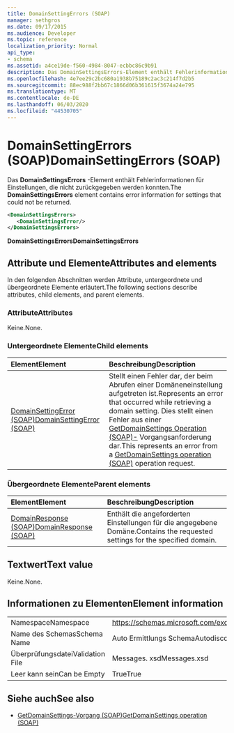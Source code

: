 ```yaml
---
title: DomainSettingErrors (SOAP)
manager: sethgros
ms.date: 09/17/2015
ms.audience: Developer
ms.topic: reference
localization_priority: Normal
api_type:
- schema
ms.assetid: a4ce19de-f560-4984-8047-ecbbc86c9b91
description: Das DomainSettingsErrors-Element enthält Fehlerinformationen für Einstellungen, die nicht zurückgegeben werden konnten.
ms.openlocfilehash: 4e7ee29c2bc680a1938b75189c2ac3c214f7d2b5
ms.sourcegitcommit: 88ec988f2bb67c1866d06b361615f3674a24e795
ms.translationtype: MT
ms.contentlocale: de-DE
ms.lasthandoff: 06/03/2020
ms.locfileid: "44530705"
---
```

# <a name="domainsettingerrors-soap"></a><span data-ttu-id="d3656-103">DomainSettingErrors (SOAP)</span><span class="sxs-lookup"><span data-stu-id="d3656-103">DomainSettingErrors (SOAP)</span></span>

<span data-ttu-id="d3656-104">Das **DomainSettingsErrors** -Element enthält Fehlerinformationen für Einstellungen, die nicht zurückgegeben werden konnten.</span><span class="sxs-lookup"><span data-stu-id="d3656-104">The **DomainSettingsErrors** element contains error information for settings that could not be returned.</span></span> 
  
```XML
<DomainSettingsErrors>
   <DomainSettingsError/>
</DomainSettingsErrors>
```

 <span data-ttu-id="d3656-105">**DomainSettingsErrors**</span><span class="sxs-lookup"><span data-stu-id="d3656-105">**DomainSettingsErrors**</span></span>
## <a name="attributes-and-elements"></a><span data-ttu-id="d3656-106">Attribute und Elemente</span><span class="sxs-lookup"><span data-stu-id="d3656-106">Attributes and elements</span></span>

<span data-ttu-id="d3656-107">In den folgenden Abschnitten werden Attribute, untergeordnete und übergeordnete Elemente erläutert.</span><span class="sxs-lookup"><span data-stu-id="d3656-107">The following sections describe attributes, child elements, and parent elements.</span></span>
  
### <a name="attributes"></a><span data-ttu-id="d3656-108">Attribute</span><span class="sxs-lookup"><span data-stu-id="d3656-108">Attributes</span></span>

<span data-ttu-id="d3656-109">Keine.</span><span class="sxs-lookup"><span data-stu-id="d3656-109">None.</span></span>
  
### <a name="child-elements"></a><span data-ttu-id="d3656-110">Untergeordnete Elemente</span><span class="sxs-lookup"><span data-stu-id="d3656-110">Child elements</span></span>

|<span data-ttu-id="d3656-111">**Element**</span><span class="sxs-lookup"><span data-stu-id="d3656-111">**Element**</span></span>|<span data-ttu-id="d3656-112">**Beschreibung**</span><span class="sxs-lookup"><span data-stu-id="d3656-112">**Description**</span></span>|
|:-----|:-----|
|[<span data-ttu-id="d3656-113">DomainSettingError (SOAP)</span><span class="sxs-lookup"><span data-stu-id="d3656-113">DomainSettingError (SOAP)</span></span>](domainsettingerror-soap.md) <br/> |<span data-ttu-id="d3656-114">Stellt einen Fehler dar, der beim Abrufen einer Domäneneinstellung aufgetreten ist.</span><span class="sxs-lookup"><span data-stu-id="d3656-114">Represents an error that occurred while retrieving a domain setting.</span></span> <span data-ttu-id="d3656-115">Dies stellt einen Fehler aus einer [GetDomainSettings Operation (SOAP)-](getdomainsettings-operation-soap.md) Vorgangsanforderung dar.</span><span class="sxs-lookup"><span data-stu-id="d3656-115">This represents an error from a [GetDomainSettings operation (SOAP)](getdomainsettings-operation-soap.md) operation request.</span></span>  <br/> |
   
### <a name="parent-elements"></a><span data-ttu-id="d3656-116">Übergeordnete Elemente</span><span class="sxs-lookup"><span data-stu-id="d3656-116">Parent elements</span></span>

|<span data-ttu-id="d3656-117">**Element**</span><span class="sxs-lookup"><span data-stu-id="d3656-117">**Element**</span></span>|<span data-ttu-id="d3656-118">**Beschreibung**</span><span class="sxs-lookup"><span data-stu-id="d3656-118">**Description**</span></span>|
|:-----|:-----|
|[<span data-ttu-id="d3656-119">DomainResponse (SOAP)</span><span class="sxs-lookup"><span data-stu-id="d3656-119">DomainResponse (SOAP)</span></span>](domainresponse-soap.md) <br/> |<span data-ttu-id="d3656-120">Enthält die angeforderten Einstellungen für die angegebene Domäne.</span><span class="sxs-lookup"><span data-stu-id="d3656-120">Contains the requested settings for the specified domain.</span></span>  <br/> |
   
## <a name="text-value"></a><span data-ttu-id="d3656-121">Textwert</span><span class="sxs-lookup"><span data-stu-id="d3656-121">Text value</span></span>

<span data-ttu-id="d3656-122">Keine.</span><span class="sxs-lookup"><span data-stu-id="d3656-122">None.</span></span>
  
## <a name="element-information"></a><span data-ttu-id="d3656-123">Informationen zu Elementen</span><span class="sxs-lookup"><span data-stu-id="d3656-123">Element information</span></span>

|||
|:-----|:-----|
|<span data-ttu-id="d3656-124">Namespace</span><span class="sxs-lookup"><span data-stu-id="d3656-124">Namespace</span></span>  <br/> |https://schemas.microsoft.com/exchange/2010/Autodiscover  <br/> |
|<span data-ttu-id="d3656-125">Name des Schemas</span><span class="sxs-lookup"><span data-stu-id="d3656-125">Schema Name</span></span>  <br/> |<span data-ttu-id="d3656-126">Auto Ermittlungs Schema</span><span class="sxs-lookup"><span data-stu-id="d3656-126">Autodiscover schema</span></span>  <br/> |
|<span data-ttu-id="d3656-127">Überprüfungsdatei</span><span class="sxs-lookup"><span data-stu-id="d3656-127">Validation File</span></span>  <br/> |<span data-ttu-id="d3656-128">Messages. xsd</span><span class="sxs-lookup"><span data-stu-id="d3656-128">Messages.xsd</span></span>  <br/> |
|<span data-ttu-id="d3656-129">Leer kann sein</span><span class="sxs-lookup"><span data-stu-id="d3656-129">Can be Empty</span></span>  <br/> |<span data-ttu-id="d3656-130">True</span><span class="sxs-lookup"><span data-stu-id="d3656-130">True</span></span>  <br/> |
   
## <a name="see-also"></a><span data-ttu-id="d3656-131">Siehe auch</span><span class="sxs-lookup"><span data-stu-id="d3656-131">See also</span></span>

- [<span data-ttu-id="d3656-132">GetDomainSettings-Vorgang (SOAP)</span><span class="sxs-lookup"><span data-stu-id="d3656-132">GetDomainSettings operation (SOAP)</span></span>](getdomainsettings-operation-soap.md)

